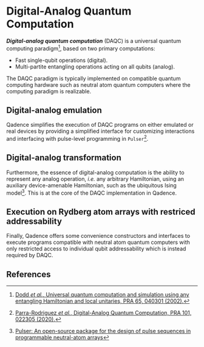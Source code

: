 # Digital-Analog Quantum Computation

_**Digital-analog quantum computation**_ (DAQC) is a universal quantum computing
paradigm[^1], based on two primary computations:

- Fast single-qubit operations (digital).
- Multi-partite entangling operations acting on all qubits (analog).

The DAQC paradigm is typically implemented on compatible quantum computing hardware such
as neutral atom quantum computers where the computing paradigm is realizable.

## Digital-analog emulation

Qadence simplifies the execution of DAQC programs on either emulated or real devices
by providing a simplified interface for customizing interactions and interfacing
with pulse-level programming in `Pulser`[^3].

## Digital-analog transformation

Furthermore, the essence of digital-analog computation is the ability to represent any
analog operation, _i.e._ any arbitrary Hamiltonian, using an
auxiliary device-amenable Hamiltonian, such as the ubiquitous Ising model[^2].
This is at the core of the DAQC implementation in Qadence.

## Execution on Rydberg atom arrays with restriced addressability

Finally, Qadence offers some convenience constructors and interfaces to execute
programs compatible with neutral atom quantum computers with only restricted access
to individual qubit addressability which is instead required by DAQC.

## References

[^1]: [Dodd _et al._, Universal quantum computation and simulation using any entangling Hamiltonian and local unitaries, PRA 65, 040301 (2002).](https://arxiv.org/abs/quant-ph/0106064)

[^2]: [Pulser: An open-source package for the design of pulse sequences in programmable neutral-atom arrays](https://pulser.readthedocs.io/en/stable/)

[^3]: [Parra-Rodriguez _et al._, Digital-Analog Quantum Computation, PRA 101, 022305 (2020).](https://arxiv.org/abs/1812.03637)
